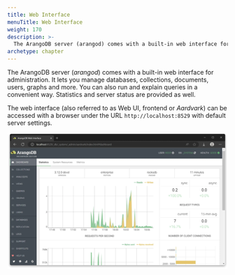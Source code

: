 ```yaml
---
title: Web Interface
menuTitle: Web Interface
weight: 170
description: >-
  The ArangoDB server (arangod) comes with a built-in web interface for administration
archetype: chapter
---
```

The ArangoDB server (*arangod*) comes with a built-in web interface for
administration. It lets you manage databases, collections, documents,
users, graphs and more. You can also run and explain queries in a
convenient way. Statistics and server status are provided as well.

The web interface (also referred to as Web UI, frontend or *Aardvark*) can be accessed with a
browser under the URL `http://localhost:8529` with default server settings.

![Single-server Web Interface](../../../images/ui-dashboard.webp)
